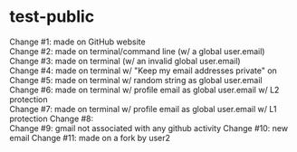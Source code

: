# test-public

Change #1: made on GitHub website  
Change #2: made on terminal/command line (w/ a global user.email)  
Change #3: made on terminal (w/ an invalid global user.email)  
Change #4: made on terminal w/ "Keep my email addresses private" on  
Change #5: made on terminal w/ random string as global user.email  
Change #6: made on terminal w/ profile email as global user.email w/ L2 protection  
Change #7: made on terminal w/ profile email as global user.email w/ L1 protection
Change #8:  
Change #9: gmail not associated with any github activity
Change #10: new email
Change #11: made on a fork by user2  
